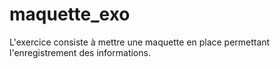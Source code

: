 # maquette_exo
L'exercice consiste à mettre une maquette en place permettant l'enregistrement des informations.
